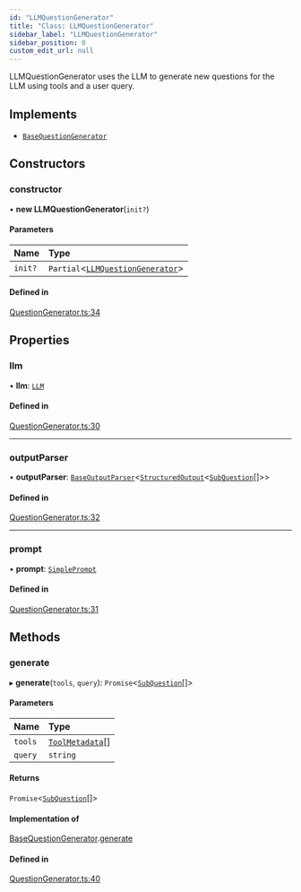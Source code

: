 ```yaml
---
id: "LLMQuestionGenerator"
title: "Class: LLMQuestionGenerator"
sidebar_label: "LLMQuestionGenerator"
sidebar_position: 0
custom_edit_url: null
---
```


LLMQuestionGenerator uses the LLM to generate new questions for the LLM using tools and a user query.

## Implements

- [`BaseQuestionGenerator`](../interfaces/BaseQuestionGenerator.md)

## Constructors

### constructor

• **new LLMQuestionGenerator**(`init?`)

#### Parameters

| Name | Type |
| :------ | :------ |
| `init?` | `Partial`<[`LLMQuestionGenerator`](LLMQuestionGenerator.md)\> |

#### Defined in

[QuestionGenerator.ts:34](https://github.com/run-llama/LlamaIndexTS/blob/0f654ae/packages/core/src/QuestionGenerator.ts#L34)

## Properties

### llm

• **llm**: [`LLM`](../interfaces/LLM.md)

#### Defined in

[QuestionGenerator.ts:30](https://github.com/run-llama/LlamaIndexTS/blob/0f654ae/packages/core/src/QuestionGenerator.ts#L30)

___

### outputParser

• **outputParser**: [`BaseOutputParser`](../interfaces/BaseOutputParser.md)<[`StructuredOutput`](../interfaces/StructuredOutput.md)<[`SubQuestion`](../interfaces/SubQuestion.md)[]\>\>

#### Defined in

[QuestionGenerator.ts:32](https://github.com/run-llama/LlamaIndexTS/blob/0f654ae/packages/core/src/QuestionGenerator.ts#L32)

___

### prompt

• **prompt**: [`SimplePrompt`](../modules.md#simpleprompt)

#### Defined in

[QuestionGenerator.ts:31](https://github.com/run-llama/LlamaIndexTS/blob/0f654ae/packages/core/src/QuestionGenerator.ts#L31)

## Methods

### generate

▸ **generate**(`tools`, `query`): `Promise`<[`SubQuestion`](../interfaces/SubQuestion.md)[]\>

#### Parameters

| Name | Type |
| :------ | :------ |
| `tools` | [`ToolMetadata`](../interfaces/ToolMetadata.md)[] |
| `query` | `string` |

#### Returns

`Promise`<[`SubQuestion`](../interfaces/SubQuestion.md)[]\>

#### Implementation of

[BaseQuestionGenerator](../interfaces/BaseQuestionGenerator.md).[generate](../interfaces/BaseQuestionGenerator.md#generate)

#### Defined in

[QuestionGenerator.ts:40](https://github.com/run-llama/LlamaIndexTS/blob/0f654ae/packages/core/src/QuestionGenerator.ts#L40)
